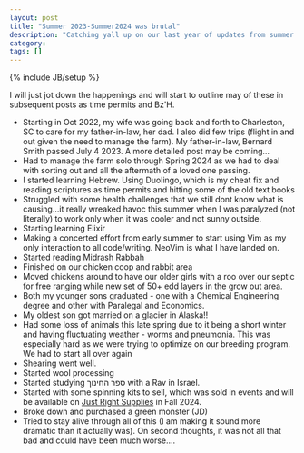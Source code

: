 ```yaml
---
layout: post
title: "Summer 2023-Summer2024 was brutal"
description: "Catching yall up on our last year of updates from summer 2023 till now"
category: 
tags: []
---
```

{% include JB/setup %}

I will just jot down the happenings and will start to outline may of these in subsequent posts as time permits and Bz'H.

- Starting in Oct 2022, my wife was going back and forth to Charleston, SC to care for my father-in-law, her dad. I also did few trips (flight in and out given the need to manage the farm). My father-in-law, Bernard Smith passed July 4 2023. A more detailed post may be coming...
- Had to manage the farm solo through Spring 2024 as we had to deal with sorting out and all the aftermath of a loved one passing.
- I started learning Hebrew. Using Duolingo, which is my cheat fix  and reading scriptures as time permits and hitting some of the old text books
- Struggled with some health challenges that we still dont know what is causing...it really wreaked havoc this summer when I was paralyzed (not literally) to work only when it was cooler and not sunny outside.
- Starting learning Elixir
- Making a concerted effort from early summer to start using Vim as my only interaction to all code/writing. NeoVim is what I have landed on.
- Started reading Midrash Rabbah
- Finished on our chicken coop and rabbit area
- Moved chickens around to have our older girls with a roo over our septic for free ranging while new set of 50+ edd layers in the grow out area.
- Both my younger sons graduated - one with a Chemical Engineering degree and other with Paralegal and Economics.
- My oldest son got married on a glacier in Alaska!!
- Had some loss of animals this late spring due to it being a short winter and having fluctuating weather - worms and pneumonia. This was especially hard as we were trying to optimize on our breeding program. We had to start all over again
- Shearing went well.
- Started wool processing
- Started studying ספר החינוך with a Rav in Israel.
- Started with some spinning kits to sell, which was sold in events and will be available on [Just Right Supplies](justrightsupplies.com) in Fall 2024.
- Broke down and purchased a green monster (JD)
- Tried to stay alive through all of this (I am making it sound more dramatic than it actually was). On second thoughts, it was not all that bad and could have been much worse....

